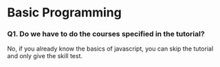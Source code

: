 # Basic Programming

### Q1. Do we have to do the courses specified in the tutorial?

No, if you already know the basics of javascript, you can skip the tutorial and only give the skill test.
